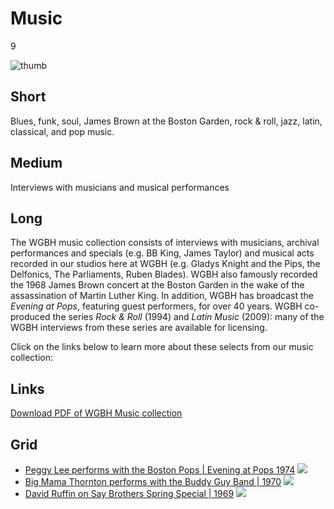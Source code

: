 # Music

9

![thumb](https://s3.amazonaws.com/wgbhstocksales.org/content/collections/music/RockandRoll_01_348x196.png)


## Short

Blues, funk, soul, James Brown at the Boston Garden, rock & roll,
jazz, latin, classical, and pop music.

## Medium

Interviews with musicians and musical performances 

## Long

The WGBH music collection consists of interviews with musicians, archival 
performances and specials (e.g. BB King, James Taylor) and musical acts recorded 
in our studios here at WGBH (e.g. Gladys Knight and the Pips, the Delfonics, 
The Parliaments, Ruben Blades). WGBH also famously recorded the 1968 James Brown 
concert at the Boston Garden in the wake of the assassination of Martin Luther 
King.  In addition, WGBH has broadcast the *Evening at Pops*, featuring guest performers,
for over 40 years.  WGBH co-produced the series *Rock & Roll* (1994) and 
*Latin Music* (2009): many of the WGBH interviews from these series are available 
for licensing. 

Click on the links below to learn more about these selects from our music collection: 

## Links

[Download PDF of WGBH Music collection](https://s3.amazonaws.com/wgbhstocksales.org/content/collections/music/music.pdf)

## Grid

- [Peggy Lee performs with the Boston Pops | Evening at Pops 1974](http://openvault.wgbh.org/catalog/V_B4EE860ECFB44D7EBF84A3007C72AF25) ![](https://s3.amazonaws.com/wgbhstocksales.org/content/collections/music/EAP_PeggyLee1_348x196.png)
- [Big Mama Thornton performs with the Buddy Guy Band | 1970](http://openvault.wgbh.org/catalog/V_544006A1A8884EB49EAE82841652EF01) ![](https://s3.amazonaws.com/wgbhstocksales.org/content/collections/music/BigMama2_348x196.png)
- [David Ruffin on Say Brothers Spring Special | 1969](http://openvault.wgbh.org/catalog/V_D20A3D1895944D9883CEC172A34F5DC6) ![](https://s3.amazonaws.com/wgbhstocksales.org/content/collections/music/SpringSpecial_Ruffin_348x196.png)
